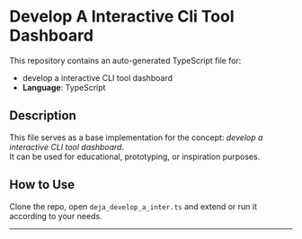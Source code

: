 # Develop A Interactive Cli Tool Dashboard

This repository contains an auto-generated TypeScript file for:

- develop a interactive CLI tool dashboard
- **Language**: TypeScript

## Description

This file serves as a base implementation for the concept: *develop a interactive CLI tool dashboard*.  
It can be used for educational, prototyping, or inspiration purposes.

## How to Use

Clone the repo, open `deja_develop_a_inter.ts` and extend or run it according to your needs.

---


